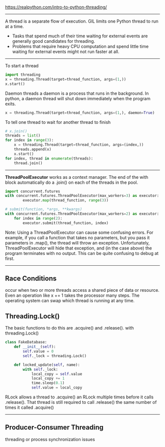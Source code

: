 https://realpython.com/intro-to-python-threading/

---

A thread is a separate flow of execution. 
GIL limits one Python thread to run at a time. 
* Tasks that spend much of their time waiting for external events are generally good candidates for threading. 
* Problems that require heavy CPU computation and spend little time waiting for external events might not run faster at all. 

---

To start a thread
``` python
import threading
x = threading.Thread(target=thread_function, args=(1,))
x.start()
```

Daemon threads
a daemon is a process that runs in the background.
In python, a daemon thread will shut down immediately when the program exits.
``` python
x = threading.Thread(target=thread_function, args=(1,), daemon=True)
```

To tell one thread to wait for another thread to finish
```python
# x.join()
threads = list()
for index in range(3):
    x = threading.Thread(target=thread_function, args=(index,))
    threads.append(x)
    x.start()
for index, thread in enumerate(threads):
    thread.join()
```

---

**ThreadPoolExecutor** works  as a context manager. 
The end of the with block automatically do a .join() on each of the threads in the pool.
```python
import concurrent.futures
with concurrent.futures.ThreadPoolExecutor(max_workers=3) as executor:
        executor.map(thread_function, range(3))

# submit(function, *args, **kwargs)
with concurrent.futures.ThreadPoolExecutor(max_workers=2) as executor:
    for index in range(2):
        executor.submit(thread_function, index)
```



Note: Using a ThreadPoolExecutor can cause some confusing errors.
For example, if you call a function that takes no parameters, but you pass it parameters in .map(), the thread will throw an exception.
Unfortunately, ThreadPoolExecutor will hide that exception, and (in the case above) the program terminates with no output. This can be quite confusing to debug at first.

---

## Race Conditions
occur when two or more threads access a shared piece of data or resource.
Even an operation like x += 1 takes the processor many steps. 
The operating system can swap which thread is running at any time.

## Threading.Lock() 
The basic functions to do this are .acquire() and .release().
with threading.Lock()
```python
class FakeDatabase:
    def __init__(self):
        self.value = 0
        self._lock = threading.Lock()

    def locked_update(self, name):
        with self._lock:
            local_copy = self.value
            local_copy += 1
            time.sleep(0.1)
            self.value = local_copy
```
RLock allows a thread to .acquire() an RLock multiple times before it calls .release(). That thread is still required to call .release() the same number of times it called .acquire()

---

## Producer-Consumer Threading
threading or process synchronization issues
